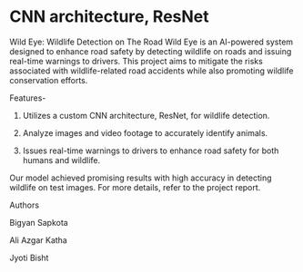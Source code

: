 # CNN architecture, ResNet
Wild Eye: Wildlife Detection on The Road
Wild Eye is an AI-powered system designed to enhance road safety by detecting wildlife on roads and issuing real-time warnings to drivers. This project aims to mitigate the risks associated with wildlife-related road accidents while also promoting wildlife conservation efforts.

Features-

1. Utilizes a custom CNN architecture, ResNet, for wildlife detection.

2. Analyze images and video footage to accurately identify animals.

3. Issues real-time warnings to drivers to enhance road safety for both humans and wildlife.

Our model achieved promising results with high accuracy in detecting wildlife on test images. For more details, refer to the project report.

Authors

Bigyan Sapkota

Ali Azgar Katha

Jyoti Bisht
